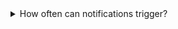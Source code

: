 <details>
<summary>How often can notifications trigger?</summary>

Notifications are triggered via the [](periodic ..)

</details>